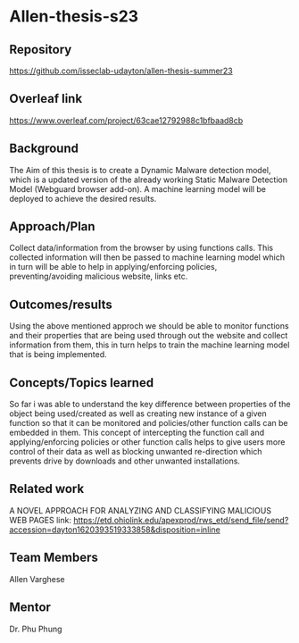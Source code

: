 # Allen-thesis-s23 

## Repository

https://github.com/isseclab-udayton/allen-thesis-summer23 

## Overleaf link

https://www.overleaf.com/project/63cae12792988c1bfbaad8cb

## Background
The Aim of this thesis is to create a Dynamic Malware detection model,
which is a updated version of the already working Static Malware Detection Model
(Webguard browser add-on). A machine learning model will be deployed to achieve the desired results. 

## Approach/Plan
Collect data/information from the browser by using functions calls. This collected information will then be passed to machine learning model which in turn will be able to help in applying/enforcing policies, preventing/avoiding malicious website, links etc.

## Outcomes/results
Using the above mentioned approch we should be able to monitor functions and their properties that are being used through out the website and collect information from them, this in turn helps to train the machine learning model that is being implemented.

## Concepts/Topics learned
So far i was able to understand  the key difference between properties of the object being used/created as well as creating new instance of a given function so that it can be monitored and policies/other function calls can be embedded in them. This concept of intercepting the function call and applying/enforcing policies or other function calls helps to give users more control of their data as well as blocking unwanted re-direction which prevents drive by downloads and other unwanted installations. 

## Related work
A NOVEL APPROACH FOR ANALYZING AND CLASSIFYING MALICIOUS WEB PAGES
link: https://etd.ohiolink.edu/apexprod/rws_etd/send_file/send?accession=dayton1620393519333858&disposition=inline 


## Team Members
   Allen Varghese
  
## Mentor
   Dr. Phu Phung
